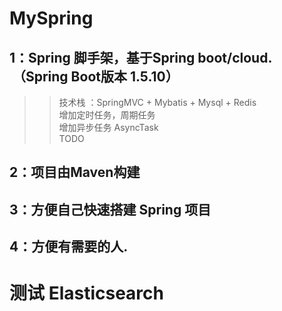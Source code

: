 # MySpring
## 1：Spring 脚手架，基于Spring boot/cloud.  （Spring Boot版本 1.5.10）  
>> 技术栈 ：SpringMVC + Mybatis + Mysql + Redis   
> 增加定时任务，周期任务  
> 增加异步任务 AsyncTask  
> TODO
 

## 2：项目由Maven构建  

## 3：方便自己快速搭建 Spring 项目

## 4：方便有需要的人.

# 测试 Elasticsearch
